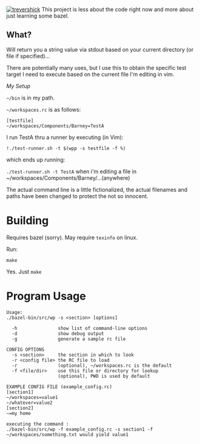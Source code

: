 [![trevershick](https://circleci.com/gh/trevershick/wpp.svg?style=svg)](https://app.circleci.com/pipelines/github/trevershick/wpp?branch=main)
This project is less about the code right now and more about just learning some bazel.


What?
-----
Will return you a string value via stdout based on your current directory (or file if specified)...

There are potentially many uses, but I use this to obtain the specific test target I need to 
execute based on the current file I'm editing in vim.

*My Setup*

`~/bin` is in my path.

`~/workspaces.rc` is as follows:

```
[testfile]
~/workspaces/Components/Barney=TestA
```

I run TestA thru a runner by executing (in Vim):

`!./test-runner.sh -t $(wpp -s testfile -f %)`

which ends up running:

`./test-runner.sh -t TestA` when i'm editing a file in ~/workspaces/Components/Barney/...(anywhere)

The actual command line is a little fictionalized, the actual filenames and paths have been changed to protect the not so innocent.


Building
=====

Requires bazel (sorry).  May require `texinfo` on linux.

Run:

`make`

Yes. Just `make`

Program Usage
=====
```
Usage:
./bazel-bin/src/wp -s <section> [options]

  -h               show list of command-line options
  -d               show debug output
  -g               generate a sample rc file

CONFIG OPTIONS
  -s <section>     the section in which to look
  -r <config file> the RC file to load
  -r               (optional), ~/workspaces.rc is the default
  -f <file/dir>    use this file or directory for lookup
                   (optional), PWD is used by default

EXAMPLE CONFIG FILE (example_config.rc)
[section1]
~/workspaces=value1
~/whatever=value2
[section2]
~=my home

executing the command :
./bazel-bin/src/wp -f example_config.rc -s section1 -f ~/workspaces/something.txt would yield value1
```

